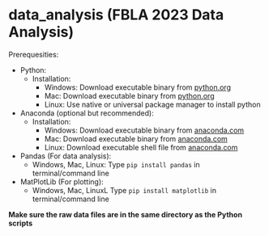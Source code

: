# data_analysis (FBLA 2023 Data Analysis)
Prerequesities:
- Python: 
  - Installation:
    - Windows: Download executable binary from [python.org](https://www.python.org/downloads/windows/)
    - Mac: Download executable binary from [python.org](https://www.python.org/downloads/macos/)
    - Linux: Use native or universal package manager to install python
- Anaconda (optional but recommended):
  - Installation:
    - Windows: Download executable binary from [anaconda.com](https://www.anaconda.com/download#downloads)
    - Mac: Download executable binary from [anaconda.com](https://www.anaconda.com/download#downloads)
    - Linux: Download executable shell file from [anaconda.com](https://www.anaconda.com/download#downloads)
- Pandas (For data analysis):
    - Windows, Mac, Linux: Type `pip install pandas` in terminal/command line
- MatPlotLib (For plotting):
    - Windows, Mac, LinuxL Type `pip install matplotlib` in terminal/command line
 
**Make sure the raw data files are in the same directory as the Python scripts**
